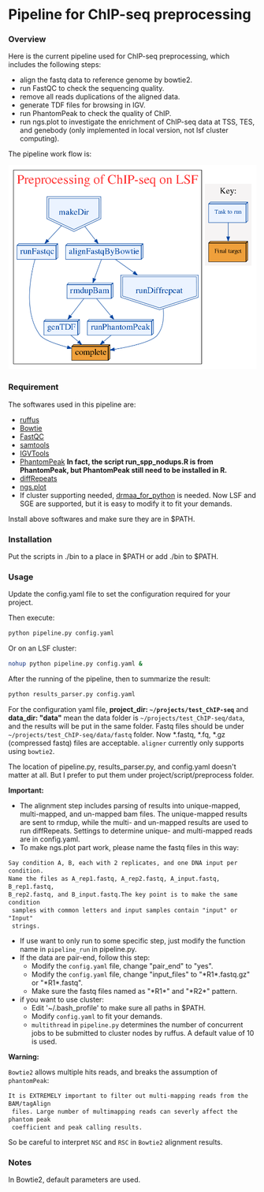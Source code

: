 # Pipeline for ChIP-seq preprocessing

### Overview

Here is the current pipeline used for ChIP-seq preprocessing, which includes the following steps:

* align the fastq data to reference genome by bowtie2.
* run FastQC to check the sequencing quality.
* remove all reads duplications of the aligned data.
* generate TDF files for browsing in IGV.
* run PhantomPeak to check the quality of ChIP.
* run ngs.plot to investigate the enrichment of ChIP-seq data at TSS, TES, and genebody (only implemented in local version, not lsf cluster computing).
 
The pipeline work flow is:

![work flow](all_flowchart.png)

### Requirement

The softwares used in this pipeline are:

* [ruffus](https://code.google.com/p/ruffus/)
* [Bowtie](http://bowtie-bio.sourceforge.net/index.shtml)
* [FastQC](http://www.bioinformatics.babraham.ac.uk/projects/fastqc/)
* [samtools](http://samtools.sourceforge.net/)
* [IGVTools](http://www.broadinstitute.org/igv/igvtools)
* [PhantomPeak](http://code.google.com/p/phantompeakqualtools/) __In fact, the script **run_spp_nodups.R** is from PhantomPeak, but PhantomPeak still need to be installed in R.__
* [diffRepeats](https://github.com/shenlab-sinai/diffRepeats) 
* [ngs.plot](https://code.google.com/p/ngsplot/)
* If cluster supporting needed, [drmaa_for_python](https://pypi.python.org/pypi/drmaa) is needed. Now LSF and SGE are supported, but it is easy to modify it to fit your demands.

Install above softwares and make sure they are in $PATH.

### Installation

Put the scripts in ./bin to a place in $PATH or add ./bin to $PATH.

### Usage

Update the config.yaml file to set the configuration required for your project.

Then execute:

```bash
python pipeline.py config.yaml
```

Or on an LSF cluster:

```bash
nohup python pipeline.py config.yaml &
```

After the running of the pipeline, then to summarize the result:

```bash
python results_parser.py config.yaml
```

For the configuration yaml file, __project_dir: `~/projects/test_ChIP-seq`__ and __data_dir: "data"__ mean the data folder is `~/projects/test_ChIP-seq/data`, and the results will be put in the same folder. Fastq files should be under `~/projects/test_ChIP-seq/data/fastq` folder. Now *.fastq, *.fq, *.gz (compressed fastq) files are acceptable. `aligner` currently only supports using `bowtie2`.

The location of pipeline.py, results_parser.py, and config.yaml doesn't matter at all. But I prefer to put them under project/script/preprocess folder.

**Important:**

+ The alignment step includes parsing of results into unique-mapped, multi-mapped, and un-mapped bam files. The unique-mapped results are sent to rmdup, while the multi- and un-mapped results are used to run diffRepeats. Settings to determine unique- and multi-mapped reads are in config.yaml. 
+ To make ngs.plot part work, please name the fastq files in this way:
```
Say condition A, B, each with 2 replicates, and one DNA input per condition. 
Name the files as A_rep1.fastq, A_rep2.fastq, A_input.fastq, B_rep1.fastq, 
B_rep2.fastq, and B_input.fastq.The key point is to make the same condition
 samples with common letters and input samples contain "input" or "Input"
 strings.
```
+ If use want to only run to some specific step, just modify the function name in `pipeline_run` in pipeline.py.
+ If the data are pair-end, follow this step:
	+ Modify the `config.yaml` file, change "pair_end" to "yes".
	+ Modify the `config.yaml` file, change "input_files" to "\*R1\*.fastq.gz" or "\*R1\*.fastq".
	+ Make sure the fastq files named as "\*R1\*" and "\*R2\*" pattern.
+ if you want to use cluster:
	+ Edit '~/.bash_profile' to make sure all paths in $PATH.
	+ Modify `config.yaml` to fit your demands.
	+ `multithread` in `pipeline.py` determines the number of concurrent jobs to be submitted to cluster nodes by ruffus. A default value of 10 is used.

**Warning:**

`Bowtie2` allows multiple hits reads, and breaks the assumption of `phantomPeak`: 
```
It is EXTREMELY important to filter out multi-mapping reads from the BAM/tagAlign
 files. Large number of multimapping reads can severly affect the phantom peak
 coefficient and peak calling results.
```
So be careful to interpret `NSC` and `RSC` in `Bowtie2` alignment results.

### Notes

In Bowtie2, default parameters are used.

